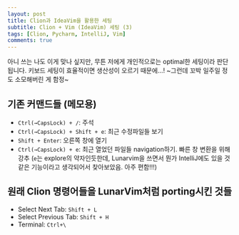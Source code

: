 ```yaml
---
layout: post
title: Clion과 IdeaVim을 활용한 세팅
subtitle: Clion + Vim (IdeaVim) 세팅 (3)
tags: [Clion, Pycharm, IntelliJ, Vim]
comments: true
---
```


아니 쓰는 나도 이게 맞나 싶지만, 무튼 저에게 개인적으로는 optimal한 세팅이라 판단됩니다. 키보드 세팅이 효율적이면 생산성이 오르기 때문에...! ~그런데 꼬박 일주일 정도 소모해버린 게 함정~

## 기존 커맨드들 (메모용)

- `Ctrl(→CapsLock) + /`: 주석
- `Ctrl(→CapsLock) + Shift + e`: 최근 수정파일들 보기
- `Shift + Enter`: 오른쪽 창에 열기
- `Ctrl(→CapsLock) + e`: 최근 열었던 파일들 navigation하기. 빠른 창 변환을 위해 강추 (`e`는 explore의 약자인듯한데, Lunarvim을 쓰면서 뭔가 IntelliJ에도 있을 것 같은 기능이라고 생각되어서 찾아보았음. 아주 편함!!!)


## 원래 Clion 명령어들을 LunarVim처럼 porting시킨 것들

- Select Next Tab: `Shift + L`
- Select Previous Tab: `Shift + H`
- Terminal: `Ctrl+\`

